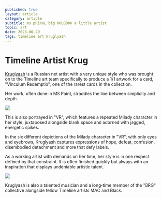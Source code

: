 ```yaml
---
published: true
layout: article
category: article
subtitle: ms pRiKoL big KOLOBOK a little artist
topic: art
date: 2023-06-29
tags: timeline art kruglyash
---
```


# Timeline Artist Krug

[Kruglyash](https://twitter.com/diskozavrik) is a Russian net artist with a very unique style who was brought on to the Timeline art team specifically to produce a 1/1 artwork for a card, "Vinculum Redemptio", one of the rarest cards in the collection. 

Her work, often done in MS Paint, straddles the line between simplicity and depth. 

![](https://pbs.twimg.com/media/FzAkJwqWYAAsv8_?format=jpg&name=large)

This is also portrayed in "VR", which features a repeated Milady character in her style, juxtaposed alongside blank space and adorned with jagged, energetic spikes. 

In the six different depictions of the Milady character in "VR", with only eyes and eyebrows, Kruglyash captures expressions of hope, defeat, confusion, disembodied detachment and more that defy labels. 

As a working artist with demands on her time, her style is in one respect defined by that constraint. It is often finished quickly but always with an inspiration that displays undeniable artistic talent.

![](https://dl.openseauserdata.com/cache/originImage/files/0bd2bba2ce173558730c56a5a3c32c35.png)

Kruglyash is also a talented musician and a long-time member of the "BRG" collective alongside fellow Timeline artists MAC and Black.